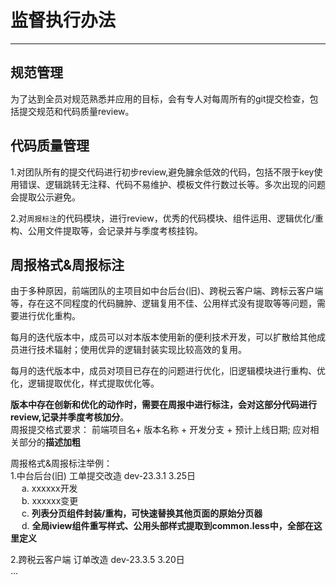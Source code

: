 # 监督执行办法
---

## 规范管理

为了达到全员对规范熟悉并应用的目标，会有专人对每周所有的git提交检查，包括提交规范和代码质量review。

## 代码质量管理
1.对团队所有的提交代码进行初步review,避免臃余低效的代码，包括不限于key使用错误、逻辑跳转无注释、代码不易维护、模板文件行数过长等。多次出现的问题会提取公示避免。  

2.对`周报标注`的代码模块，进行review，优秀的代码模块、组件运用、逻辑优化/重构、公用文件提取等，会记录并与季度考核挂钩。  

## 周报格式&周报标注
由于多种原因，前端团队的主项目如中台后台(旧)、跨税云客户端、跨标云客户端等，存在这不同程度的代码臃肿、逻辑复用不佳、公用样式没有提取等等问题，需要进行优化重构。  

每月的迭代版本中，成员可以对本版本使用新的便利技术开发，可以扩散给其他成员进行技术辐射；使用优异的逻辑封装实现比较高效的复用。

每月的迭代版本中，成员对项目已存在的问题进行优化，旧逻辑模块进行重构、优化，逻辑提取优化，样式提取优化等。

**版本中存在创新和优化的动作时，需要在周报中进行标注，会对这部分代码进行review,记录并季度考核加分**。  
周报提交格式要求： 前端项目名+ 版本名称 + 开发分支 + 预计上线日期; 应对相关部分的**描述加粗**  

周报格式&周报标注举例：  
1.中台后台(旧) 工单提交改造 dev-23.3.1 3.25日  
&emsp;    a. xxxxxx开发  
&emsp;    b. xxxxxx变更  
&emsp;    c. **列表分页组件封装/重构，可快速替换其他页面的原始分页器**  
&emsp;    d. **全局iview组件重写样式、公用头部样式提取到common.less中，全部在这里定义**

2.跨税云客户端 订单改造 dev-23.3.5 3.20日  
...